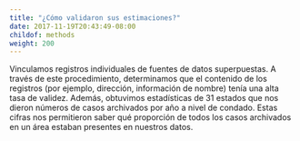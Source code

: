 ```yaml
---
title: "¿Cómo validaron sus estimaciones?"
date: 2017-11-19T20:43:49-08:00
childof: methods
weight: 200
---
```

Vinculamos registros individuales de fuentes de datos superpuestas. A través de este procedimiento, determinamos que el contenido de los registros (por ejemplo, dirección, información de nombre) tenía una alta tasa de validez. Además, obtuvimos estadísticas de 31 estados que nos dieron números de casos archivados por año a nivel de condado. Estas cifras nos permitieron saber qué proporción de todos los casos archivados en un área estaban presentes en nuestros datos.
